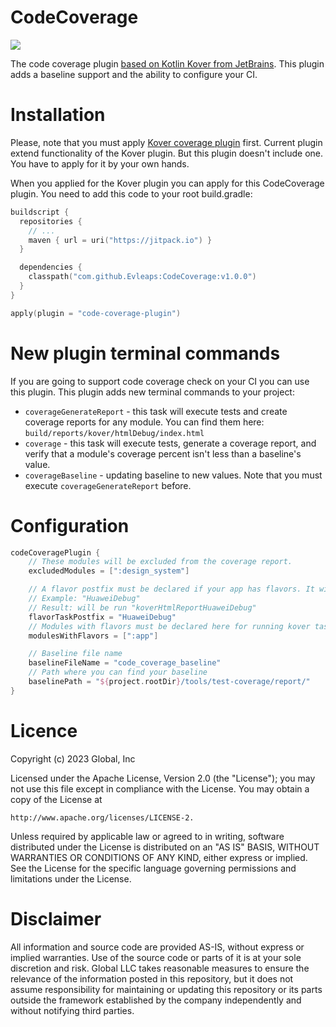 # CodeCoverage
[![](https://jitpack.io/v/Evleaps/CodeCoverage.svg)](https://jitpack.io/#Evleaps/CodeCoverage)

The code coverage plugin [based on Kotlin Kover from JetBrains](https://github.com/Kotlin/kotlinx-kover). This plugin adds a baseline support and the ability to configure your CI.

# Installation
Please, note that you must apply [Kover coverage plugin](https://github.com/Kotlin/kotlinx-kover) first. 
Current plugin extend functionality of the Kover plugin. But this plugin doesn't include one. 
You have to apply for it by your own hands. 

When you applied for the Kover plugin you can apply for this CodeCoverage plugin.
You need to add this code to your root build.gradle:

```kotlin
buildscript {
  repositories {
    // ...
    maven { url = uri("https://jitpack.io") }
  }

  dependencies {
    classpath("com.github.Evleaps:CodeCoverage:v1.0.0")
  }
}

apply(plugin = "code-coverage-plugin")

```

# New plugin terminal commands
If you are going to support code coverage check on your CI you can use this plugin.
This plugin adds new terminal commands to your project:

- `coverageGenerateReport` - this task will execute tests and create coverage reports for any module.
  You can find them here: `build/reports/kover/htmlDebug/index.html`
- `coverage` - this task will execute tests, generate a coverage report, and
  verify that a module's coverage percent isn't less than a baseline's value.
- `coverageBaseline` - updating baseline to new values. Note that you must execute `coverageGenerateReport` before.

# Configuration
```groovy
codeCoveragePlugin {
    // These modules will be excluded from the coverage report.
    excludedModules = [":design_system"]

    // A flavor postfix must be declared if your app has flavors. It will be used for run kover tasks
    // Example: "HuaweiDebug"
    // Result: will be run "koverHtmlReportHuaweiDebug"
    flavorTaskPostfix = "HuaweiDebug"
    // Modules with flavors must be declared here for running kover tasks with the right command.
    modulesWithFlavors = [":app"]

    // Baseline file name
    baselineFileName = "code_coverage_baseline"
    // Path where you can find your baseline
    baselinePath = "${project.rootDir}/tools/test-coverage/report/"
}
```

# Licence
Copyright (c) 2023 Global, Inc

Licensed under the Apache License, Version 2.0 (the "License"); you may not use this file except in compliance with the License. You may obtain a copy of the License at
```
http://www.apache.org/licenses/LICENSE-2.
```
Unless required by applicable law or agreed to in writing, software distributed under the License is distributed on an "AS IS" BASIS, WITHOUT WARRANTIES OR CONDITIONS OF ANY KIND, either express or implied. See the License for the specific language governing permissions and limitations under the License.

# Disclaimer
All information and source code are provided AS-IS, without express or implied warranties. Use of the source code or parts of it is at your sole discretion and risk. Global LLC takes reasonable measures to ensure the relevance of the information posted in this repository, but it does not assume responsibility for maintaining or updating this repository or its parts outside the framework established by the company independently and without notifying third parties.

